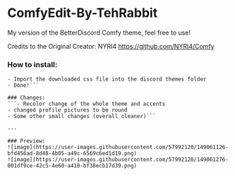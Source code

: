 # ComfyEdit-By-TehRabbit
My version of the BetterDiscord Comfy theme, feel free to use!

Credits to the Original Creator: NYRI4 https://github.com/NYRI4/Comfy

### How to install:
```- Downlaod the css file (ComfyEdit_By_Tehrabbit.theme.css)
- Import the downloaded css file into the discord themes folder
- Done!```

### Changes:
```- Recolor change of the whole theme and accents 
- changed profile pictures to be round
- Some other small changes (overall cleaner)```

---

### Preview:
![image](https://user-images.githubusercontent.com/57992120/149061126-bfd456ad-8d48-4b05-a49c-6569c6ed1d19.png)
![image](https://user-images.githubusercontent.com/57992120/149061276-001df9ce-42c5-4e60-a410-bf38ecb17d39.png)
